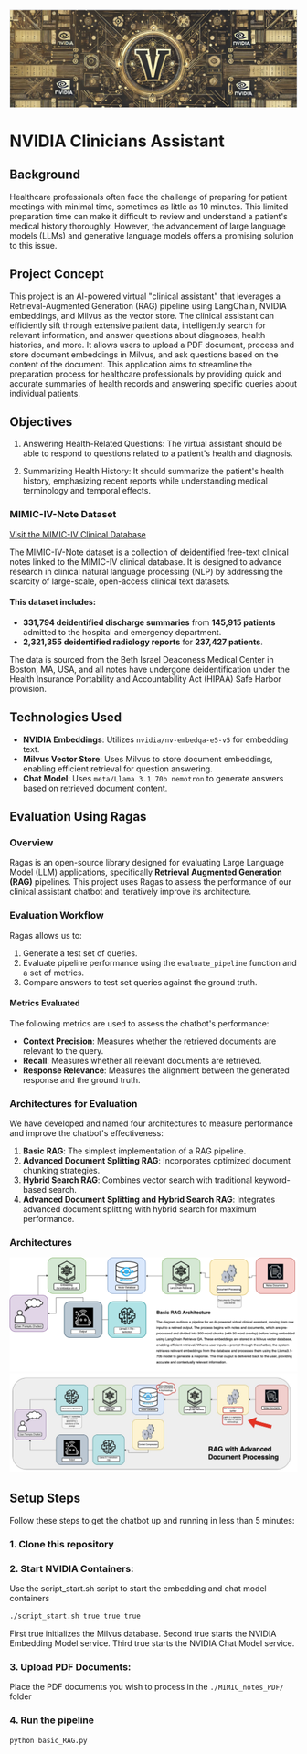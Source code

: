 ![NVIDID_Clinicians_Assistant](Image_Folder/Header_3.png)


# NVIDIA Clinicians Assistant

## Background
Healthcare professionals often face the challenge of preparing for patient meetings with minimal time, sometimes as little as 10 minutes. This limited preparation time can make it difficult to review and understand a patient's medical history thoroughly. However, the advancement of large language models (LLMs) and generative language models offers a promising solution to this issue.

## Project Concept
This project is an AI-powered virtual "clinical assistant" that leverages a Retrieval-Augmented Generation (RAG) pipeline using LangChain, NVIDIA embeddings, and Milvus as the vector store. The clinical assistant can efficiently sift through extensive patient data, intelligently search for relevant information, and answer questions about diagnoses, health histories, and more. It allows users to upload a PDF document, process and store document embeddings in Milvus, and ask questions based on the content of the document. This application aims to streamline the preparation process for healthcare professionals by providing quick and accurate summaries of health records and answering specific queries about individual patients.

## Objectives
1. Answering Health-Related Questions: The virtual assistant should be able to respond to questions related to a patient's health and diagnosis.
   
2. Summarizing Health History: It should summarize the patient's health history, emphasizing recent reports while understanding medical terminology and temporal effects.

### MIMIC-IV-Note Dataset
[Visit the MIMIC-IV Clinical Database](https://physionet.org/content/mimic-iv-note/2.2/)

The MIMIC-IV-Note dataset is a collection of deidentified free-text clinical notes linked to the MIMIC-IV clinical database. It is designed to advance research in clinical natural language processing (NLP) by addressing the scarcity of large-scale, open-access clinical text datasets.

#### This dataset includes:
- **331,794 deidentified discharge summaries** from **145,915 patients** admitted to the hospital and emergency department.
- **2,321,355 deidentified radiology reports** for **237,427 patients**.

The data is sourced from the Beth Israel Deaconess Medical Center in Boston, MA, USA, and all notes have undergone deidentification under the Health Insurance Portability and Accountability Act (HIPAA) Safe Harbor provision.

## Technologies Used

- **NVIDIA Embeddings**: Utilizes `nvidia/nv-embedqa-e5-v5` for embedding text.
- **Milvus Vector Store**: Uses Milvus to store document embeddings, enabling efficient retrieval for question answering.
- **Chat Model**: Uses `meta/Llama 3.1 70b nemotron` to generate answers based on retrieved document content.


## Evaluation Using Ragas

### Overview
Ragas is an open-source library designed for evaluating Large Language Model (LLM) applications, specifically **Retrieval Augmented Generation (RAG)** pipelines. This project uses Ragas to assess the performance of our clinical assistant chatbot and iteratively improve its architecture.

### Evaluation Workflow
Ragas allows us to:
1. Generate a test set of queries.
2. Evaluate pipeline performance using the `evaluate_pipeline` function and a set of metrics.
3. Compare answers to test set queries against the ground truth.

#### Metrics Evaluated
The following metrics are used to assess the chatbot's performance:
- **Context Precision**: Measures whether the retrieved documents are relevant to the query.
- **Recall**: Measures whether all relevant documents are retrieved.
- **Response Relevance**: Measures the alignment between the generated response and the ground truth.

### Architectures for Evaluation
We have developed and named four architectures to measure performance and improve the chatbot's effectiveness:
1. **Basic RAG**: The simplest implementation of a RAG pipeline.
2. **Advanced Document Splitting RAG**: Incorporates optimized document chunking strategies.
3. **Hybrid Search RAG**: Combines vector search with traditional keyword-based search.
4. **Advanced Document Splitting and Hybrid Search RAG**: Integrates advanced document splitting with hybrid search for maximum performance.



### Architectures
![NVIDID_Clinicians_Assistant](Image_Folder/RAG-Basic.png)
![NVIDID_Clinicians_Assistant](Image_Folder/RAG-ADParch.png)



## Setup Steps

Follow these steps to get the chatbot up and running in less than 5 minutes:

### 1. Clone this repository 


### 2. Start NVIDIA Containers: 
Use the script_start.sh script to start the embedding and chat model containers

```bash
./script_start.sh true true true
```
First true initializes the Milvus database.
Second true starts the NVIDIA Embedding Model service.
Third true starts the NVIDIA Chat Model service.

### 3. Upload PDF Documents: 
Place the PDF documents you wish to process in the `./MIMIC_notes_PDF/ ` folder

### 4. Run the pipeline

```bash
python basic_RAG.py
```
